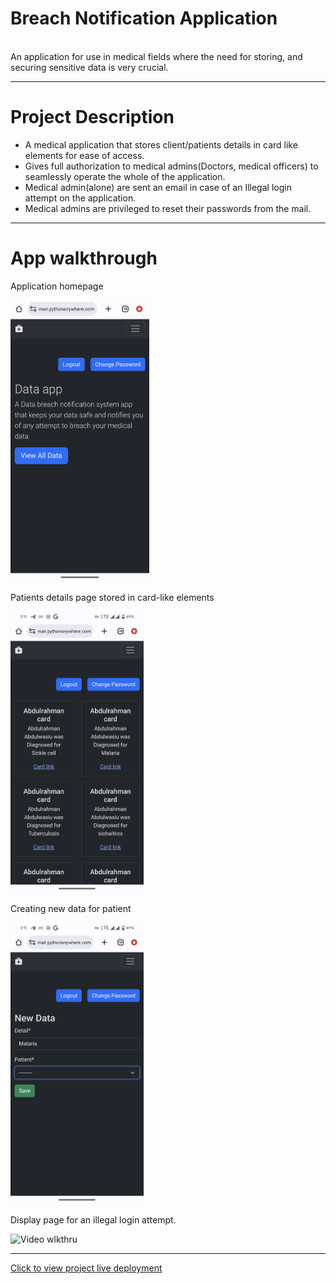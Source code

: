 # Breach Notification Application
<br>
 An application for use in medical fields where the need for storing, and securing sensitive data is very crucial.
<hr>

<h1>Project Description</h1>
                                                                  
<ul>
 <li>A medical application that stores client/patients details in card like elements for ease of access.</li>
 <li>Gives full authorization to medical admins(Doctors, medical officers) to seamlessly operate the whole of the application.</li>
<li>Medical admin(alone) are sent an email in case of an Illegal login attempt on the application.</li>
<li>Medical admins are privileged to reset their passwords from the mail.</li>
</ul>
<hr>

<h1>App walkthrough</h1>
<p>Application homepage</p>
<img src="Screenshot_20240508-151056_2.gif" height="450" alt="Homepage">
<p>Patients details page stored in card-like elements</p>
<img src="Screenshot_20240508-151125.gif" height="450" alt="Patient detail Page">
<p>Creating new data for patient</p>
<img src="Screenshot_20240508-151147.gif" height="450" alt="New data Page">
<p>Display page for an illegal login attempt.</p>
<img src="screen-20240508-151330.gif" height="450" alt="Video wlkthru">


<hr>
<a href="https://abuumair.pythonanywhere.com">Click to view project live deployment</a>